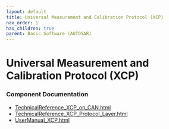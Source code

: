 ```yaml
---
layout: default
title: Universal Measurement and Calibration Protocol (XCP)
nav_order: 1
has_children: true
parent: Basic Software (AUTOSAR)
---
```

# Universal Measurement and Calibration Protocol (XCP)
### Component Documentation

- [TechnicalReference_XCP_on_CAN.html](doc/TechnicalReference_XCP_on_CAN.html)
- [TechnicalReference_XCP_Protocol_Layer.html](doc/TechnicalReference_XCP_Protocol_Layer.html)
- [UserManual_XCP.html](doc/UserManual_XCP.html)

